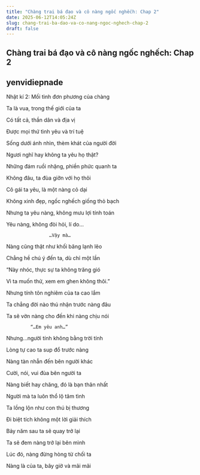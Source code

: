```yaml
---
title: "Chàng trai bá đạo và cô nàng ngốc nghếch: Chap 2"
date: 2025-06-12T14:05:24Z
slug: chang-trai-ba-dao-va-co-nang-ngoc-nghech-chap-2
draft: false
---
```


## Chàng trai bá đạo và cô nàng ngốc nghếch: Chap 2

## yenvidiepnade

Nhật kí 2: Mối tình đơn phương của chàng
 
 
 
Ta là vua, trong thế giới của ta
 
Có tất cả, thần dân và địa vị
 
Được mọi thứ tình yêu và trí tuệ 
 
Sống dưới ánh nhìn, thèm khát của người đời
 
Ngươi nghĩ hay không ta yêu họ thật?
 
Những đám ruồi nhặng, phiền phức quanh ta
 
Không đâu, ta đùa giỡn với họ thôi
 
Cô gái ta yêu, là một nàng cỏ dại
 
Không xinh đẹp, ngốc nghếch giống thỏ bạch 
 
Nhưng ta yêu nàng, không mưu lợi tính toán 
 
Yêu nàng, không đòi hỏi, lí do…
 
                    …Vậy mà…
 
Nàng cũng thật như khối băng lạnh lẽo
 
Chẳng hề chú ý đến ta, dù chỉ một lần
 
“Này nhóc, thực sự ta không trăng gió
 
Vì ta muốn thử, xem em ghen không thôi.”
 
Nhưng tính tôn nghiêm của ta cao lắm
 
Ta chẳng đời nào thú nhận trước nàng đâu
 
Ta sẽ vờn nàng cho đến khi nàng chịu nói 
 
             “…Em yêu anh…”
 
Nhưng...người tính không bằng trời tính
 
Lòng tự cao ta sup đổ trước nàng
 
Nàng tàn nhẫn đến bên người khác
 
Cười, nói, vui đùa bên người ta
 
Nàng biết hay chăng, đó là bạn thân nhất
 
Người mà ta luôn thổ lộ tâm tình
 
Ta lồng lộn như con thú bị thương
 
Đi biệt tích không một lời giải thích
 
Bảy năm sau ta sẽ quay trở lại
 
Ta sẽ đem nàng trở lại bên mình
 
Lúc đó, nàng đừng hòng từ chối ta
 
Nàng là của ta, bây giờ và mãi mãi